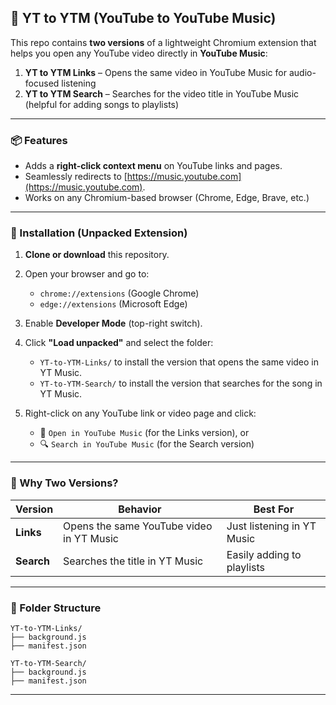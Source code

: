 
## 🎵 YT to YTM (YouTube to YouTube Music)

This repo contains **two versions** of a lightweight Chromium extension that helps you open any YouTube video directly in **YouTube Music**:

1. **YT to YTM Links** – Opens the same video in YouTube Music for audio-focused listening
2. **YT to YTM Search** – Searches for the video title in YouTube Music (helpful for adding songs to playlists)

---

### 📦 Features

* Adds a **right-click context menu** on YouTube links and pages.
* Seamlessly redirects to [https://music.youtube.com](https://music.youtube.com).
* Works on any Chromium-based browser (Chrome, Edge, Brave, etc.)

---

### 🚀 Installation (Unpacked Extension)

1. **Clone or download** this repository.

2. Open your browser and go to:

   * `chrome://extensions` (Google Chrome)
   * `edge://extensions` (Microsoft Edge)

3. Enable **Developer Mode** (top-right switch).

4. Click **"Load unpacked"** and select the folder:

   * `YT-to-YTM-Links/` to install the version that opens the same video in YT Music.
   * `YT-to-YTM-Search/` to install the version that searches for the song in YT Music.

5. Right-click on any YouTube link or video page and click:

   * 📎 `Open in YouTube Music` (for the Links version), or
   * 🔍 `Search in YouTube Music` (for the Search version)

---

### 🧠 Why Two Versions?

| Version    | Behavior                                 | Best For                   |
| ---------- | ---------------------------------------- | -------------------------- |
| **Links**  | Opens the same YouTube video in YT Music | Just listening in YT Music |
| **Search** | Searches the title in YT Music           | Easily adding to playlists |

---

### 📁 Folder Structure

```
YT-to-YTM-Links/
├── background.js
├── manifest.json

YT-to-YTM-Search/
├── background.js
├── manifest.json
```

---



